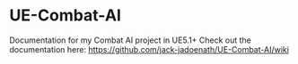 # UE-Combat-AI
Documentation for my Combat AI project in UE5.1+
Check out the documentation here: https://github.com/jack-jadoenath/UE-Combat-AI/wiki
